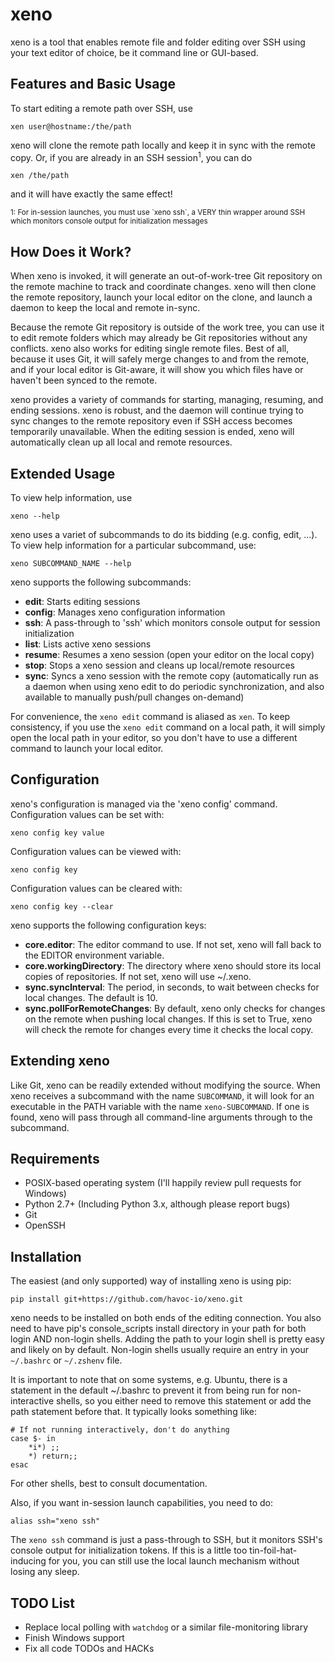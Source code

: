xeno
====
xeno is a tool that enables remote file and folder editing over SSH using your
text editor of choice, be it command line or GUI-based.


Features and Basic Usage
------------------------
To start editing a remote path over SSH, use

    xen user@hostname:/the/path

xeno will clone the remote path locally and keep it in sync with the remote
copy.  Or, if you are already in an SSH session<sup>1</sup>, you can do

    xen /the/path

and it will have exactly the same effect!

<sup>
1: For in-session launches, you must use `xeno ssh`, a VERY thin wrapper around
SSH which monitors console output for initialization messages
</sup>


How Does it Work?
-----------------
When xeno is invoked, it will generate an out-of-work-tree Git repository on the
remote machine to track and coordinate changes.  xeno will then clone the remote
repository, launch your local editor on the clone, and launch a daemon to keep
the local and remote in-sync.

Because the remote Git repository is outside of the work tree, you can use it to
edit remote folders which may already be Git repositories without any conflicts.
xeno also works for editing single remote files.  Best of all, because it uses
Git, it will safely merge changes to and from the remote, and if your local
editor is Git-aware, it will show you which files have or haven't been synced to
the remote.

xeno provides a variety of commands for starting, managing, resuming, and ending
sessions.  xeno is robust, and the daemon will continue trying to sync changes
to the remote repository even if SSH access becomes temporarily unavailable.
When the editing session is ended, xeno will automatically clean up all local
and remote resources.


Extended Usage
--------------
To view help information, use

    xeno --help

xeno uses a variet of subcommands to do its bidding (e.g. config, edit, ...).
To view help information for a particular subcommand, use:

    xeno SUBCOMMAND_NAME --help

xeno supports the following subcommands:

- __edit__: Starts editing sessions
- __config__: Manages xeno configuration information
- __ssh__: A pass-through to 'ssh' which monitors console output for session
  initialization
- __list__: Lists active xeno sessions
- __resume__: Resumes a xeno session (open your editor on the local copy)
- __stop__: Stops a xeno session and cleans up local/remote resources
- __sync__: Syncs a xeno session with the remote copy (automatically run as a
  daemon when using xeno edit to do periodic synchronization, and also available
  to manually push/pull changes on-demand)

For convenience, the `xeno edit` command is aliased as `xen`.  To keep
consistency, if you use the `xeno edit` command on a local path, it will simply
open the local path in your editor, so you don't have to use a different command
to launch your local editor.


Configuration
-------------
xeno's configuration is managed via the 'xeno config' command.  Configuration
values can be set with:

    xeno config key value

Configuration values can be viewed with:

    xeno config key

Configuration values can be cleared with:

    xeno config key --clear

xeno supports the following configuration keys:

- __core.editor__: The editor command to use.  If not set, xeno will fall back
  to the EDITOR environment variable.
- __core.workingDirectory__: The directory where xeno should store its local
  copies of repositories.  If not set, xeno will use ~/.xeno.
- __sync.syncInterval__: The period, in seconds, to wait between checks for
  local changes.  The default is 10.
- __sync.pollForRemoteChanges__: By default, xeno only checks for changes on the
  remote when pushing local changes.  If this is set to True, xeno will check
  the remote for changes every time it checks the local copy.


Extending xeno
--------------
Like Git, xeno can be readily extended without modifying the source.  When xeno
receives a subcommand with the name `SUBCOMMAND`, it will look for an executable
in the PATH variable with the name `xeno-SUBCOMMAND`.  If one is found, xeno
will pass through all command-line arguments through to the subcommand.


Requirements
------------
- POSIX-based operating system (I'll happily review pull requests for Windows)
- Python 2.7+ (Including Python 3.x, although please report bugs)
- Git
- OpenSSH


Installation
------------
The easiest (and only supported) way of installing xeno is using pip:

    pip install git+https://github.com/havoc-io/xeno.git

xeno needs to be installed on both ends of the editing connection.  You also
need to have pip's console_scripts install directory in your path for both login
AND non-login shells.  Adding the path to your login shell is pretty easy and
likely on by default.  Non-login shells usually require an entry in your
`~/.bashrc` or `~/.zshenv` file.

It is important to note that on some systems, e.g. Ubuntu, there is a statement
in the default ~/.bashrc to prevent it from being run for non-interactive
shells, so you either need to remove this statement or add the path statement
before that. It typically looks something like:

    # If not running interactively, don't do anything
    case $- in
        *i*) ;;
        *) return;;
    esac

For other shells, best to consult documentation.

Also, if you want in-session launch capabilities, you need to do:

    alias ssh="xeno ssh"

The `xeno ssh` command is just a pass-through to SSH, but it monitors SSH's
console output for initialization tokens.  If this is a little too
tin-foil-hat-inducing for you, you can still use the local launch mechanism
without losing any sleep.


TODO List
---------
- Replace local polling with `watchdog` or a similar file-monitoring library
- Finish Windows support
- Fix all code TODOs and HACKs
